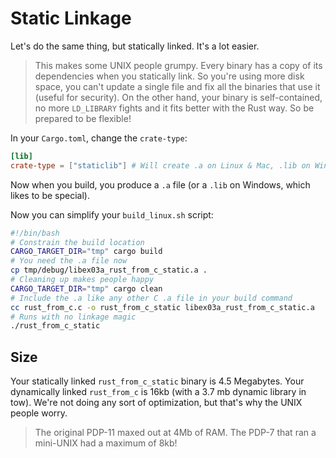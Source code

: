 # Static Linkage

Let's do the same thing, but statically linked. It's a lot easier.

> This makes some UNIX people grumpy. Every binary has a copy of its dependencies when you statically link. So you're using more disk space, you can't update a single file and fix all the binaries that use it (useful for security). On the other hand, your binary is self-contained, no more `LD_LIBRARY` fights and it fits better with the Rust way. So be prepared to be flexible!

In your `Cargo.toml`, change the `crate-type`:

```toml
[lib]
crate-type = ["staticlib"] # Will create .a on Linux & Mac, .lib on Windows
```

Now when you build, you produce a `.a` file (or a `.lib` on Windows, which likes to be special).

Now you can simplify your `build_linux.sh` script:

```bash
#!/bin/bash
# Constrain the build location
CARGO_TARGET_DIR="tmp" cargo build
# You need the .a file now
cp tmp/debug/libex03a_rust_from_c_static.a .
# Cleaning up makes people happy
CARGO_TARGET_DIR="tmp" cargo clean
# Include the .a like any other C .a file in your build command
cc rust_from_c.c -o rust_from_c_static libex03a_rust_from_c_static.a
# Runs with no linkage magic
./rust_from_c_static
```

## Size

Your statically linked `rust_from_c_static` binary is 4.5 Megabytes. Your dynamically linked `rust_from_c` is 16kb (with a 3.7 mb dynamic library in tow). We're not doing any sort of optimization, but that's why the UNIX people worry.

> The original PDP-11 maxed out at 4Mb of RAM. The PDP-7 that ran a mini-UNIX had a maximum of 8kb!